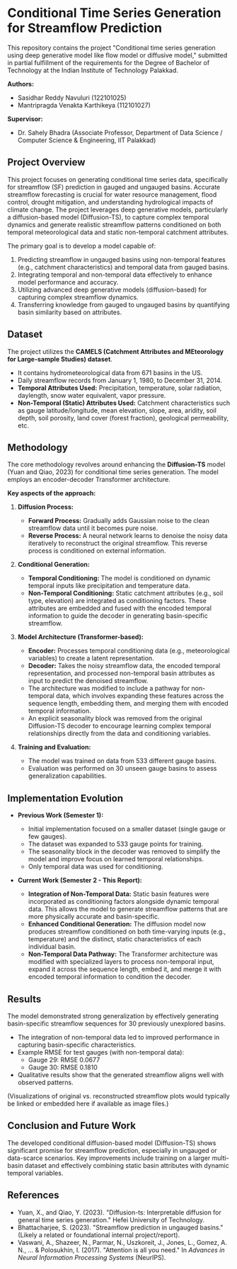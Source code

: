 # Conditional Time Series Generation for Streamflow Prediction

This repository contains the project "Conditional time series generation using deep generative model like flow model or diffusive model," submitted in partial fulfillment of the requirements for the Degree of Bachelor of Technology at the Indian Institute of Technology Palakkad.

**Authors:**
*   Sasidhar Reddy Navuluri (122101025)
*   Mantripragda Venakta Karthikeya (112101027)

**Supervisor:**
*   Dr. Sahely Bhadra (Associate Professor, Department of Data Science / Computer Science & Engineering, IIT Palakkad)

## Project Overview

This project focuses on generating conditional time series data, specifically for streamflow (SF) prediction in gauged and ungauged basins. Accurate streamflow forecasting is crucial for water resource management, flood control, drought mitigation, and understanding hydrological impacts of climate change. The project leverages deep generative models, particularly a diffusion-based model (Diffusion-TS), to capture complex temporal dynamics and generate realistic streamflow patterns conditioned on both temporal meteorological data and static non-temporal catchment attributes.

The primary goal is to develop a model capable of:
1.  Predicting streamflow in ungauged basins using non-temporal features (e.g., catchment characteristics) and temporal data from gauged basins.
2.  Integrating temporal and non-temporal data effectively to enhance model performance and accuracy.
3.  Utilizing advanced deep generative models (diffusion-based) for capturing complex streamflow dynamics.
4.  Transferring knowledge from gauged to ungauged basins by quantifying basin similarity based on attributes.

## Dataset

The project utilizes the **CAMELS (Catchment Attributes and MEteorology for Large-sample Studies) dataset**.
*   It contains hydrometeorological data from 671 basins in the US.
*   Daily streamflow records from January 1, 1980, to December 31, 2014.
*   **Temporal Attributes Used:** Precipitation, temperature, solar radiation, daylength, snow water equivalent, vapor pressure.
*   **Non-Temporal (Static) Attributes Used:** Catchment characteristics such as gauge latitude/longitude, mean elevation, slope, area, aridity, soil depth, soil porosity, land cover (forest fraction), geological permeability, etc.

## Methodology

The core methodology revolves around enhancing the **Diffusion-TS** model (Yuan and Qiao, 2023) for conditional time series generation. The model employs an encoder-decoder Transformer architecture.

**Key aspects of the approach:**

1.  **Diffusion Process:**
    *   **Forward Process:** Gradually adds Gaussian noise to the clean streamflow data until it becomes pure noise.
    *   **Reverse Process:** A neural network learns to denoise the noisy data iteratively to reconstruct the original streamflow. This reverse process is conditioned on external information.

2.  **Conditional Generation:**
    *   **Temporal Conditioning:** The model is conditioned on dynamic temporal inputs like precipitation and temperature data.
    *   **Non-Temporal Conditioning:** Static catchment attributes (e.g., soil type, elevation) are integrated as conditioning factors. These attributes are embedded and fused with the encoded temporal information to guide the decoder in generating basin-specific streamflow.

3.  **Model Architecture (Transformer-based):**
    *   **Encoder:** Processes temporal conditioning data (e.g., meteorological variables) to create a latent representation.
    *   **Decoder:** Takes the noisy streamflow data, the encoded temporal representation, and processed non-temporal basin attributes as input to predict the denoised streamflow.
    *   The architecture was modified to include a pathway for non-temporal data, which involves expanding these features across the sequence length, embedding them, and merging them with encoded temporal information.
    *   An explicit seasonality block was removed from the original Diffusion-TS decoder to encourage learning complex temporal relationships directly from the data and conditioning variables.

4.  **Training and Evaluation:**
    *   The model was trained on data from 533 different gauge basins.
    *   Evaluation was performed on 30 unseen gauge basins to assess generalization capabilities.

## Implementation Evolution

*   **Previous Work (Semester 1):**
    *   Initial implementation focused on a smaller dataset (single gauge or few gauges).
    *   The dataset was expanded to 533 gauge points for training.
    *   The seasonality block in the decoder was removed to simplify the model and improve focus on learned temporal relationships.
    *   Only temporal data was used for conditioning.

*   **Current Work (Semester 2 - This Report):**
    *   **Integration of Non-Temporal Data:** Static basin features were incorporated as conditioning factors alongside dynamic temporal data. This allows the model to generate streamflow patterns that are more physically accurate and basin-specific.
    *   **Enhanced Conditional Generation:** The diffusion model now produces streamflow conditioned on both time-varying inputs (e.g., temperature) and the distinct, static characteristics of each individual basin.
    *   **Non-Temporal Data Pathway:** The Transformer architecture was modified with specialized layers to process non-temporal input, expand it across the sequence length, embed it, and merge it with encoded temporal information to condition the decoder.

## Results

The model demonstrated strong generalization by effectively generating basin-specific streamflow sequences for 30 previously unexplored basins.
*   The integration of non-temporal data led to improved performance in capturing basin-specific characteristics.
*   Example RMSE for test gauges (with non-temporal data):
    *   Gauge 29: RMSE 0.0677
    *   Gauge 30: RMSE 0.1810
*   Qualitative results show that the generated streamflow aligns well with observed patterns.

(Visualizations of original vs. reconstructed streamflow plots would typically be linked or embedded here if available as image files.)

## Conclusion and Future Work

The developed conditional diffusion-based model (Diffusion-TS) shows significant promise for streamflow prediction, especially in ungauged or data-scarce scenarios. Key improvements include training on a larger multi-basin dataset and effectively combining static basin attributes with dynamic temporal variables.



## References

*   Yuan, X., and Qiao, Y. (2023). "Diffusion-ts: Interpretable diffusion for general time series generation." Hefei University of Technology.
*   Bhattacharjee, S. (2023). "Streamflow prediction in ungauged basins." (Likely a related or foundational internal project/report).
*   Vaswani, A., Shazeer, N., Parmar, N., Uszkoreit, J., Jones, L., Gomez, A. N., ... & Polosukhin, I. (2017). "Attention is all you need." In *Advances in Neural Information Processing Systems* (NeurIPS).
